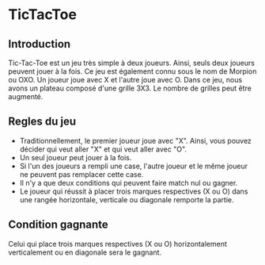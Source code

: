 # TicTacToe

 ## Introduction

Tic-Tac-Toe est un jeu très simple à deux joueurs. Ainsi, seuls deux joueurs peuvent jouer à la fois. Ce jeu est également connu sous le nom de Morpion ou OXO. Un joueur joue avec X et l'autre joue avec O. Dans ce jeu, nous avons un plateau composé d'une grille 3X3. Le nombre de grilles peut être augmenté.

## Regles du jeu

 - Traditionnellement, le premier joueur joue avec "X". Ainsi, vous pouvez décider qui veut aller "X" et qui veut aller avec "O".
 - Un seul joueur peut jouer à la fois.
 - Si l'un des joueurs a rempli une case, l'autre joueur et le même joueur ne peuvent pas remplacer cette case.
 - Il n'y a que deux conditions qui peuvent faire match nul ou gagner.
 - Le joueur qui réussit à placer trois marques respectives (X ou O) dans une rangée horizontale, verticale ou diagonale remporte la partie.

## Condition gagnante

Celui qui place trois marques respectives (X ou O) horizontalement verticalement ou en diagonale sera le gagnant.